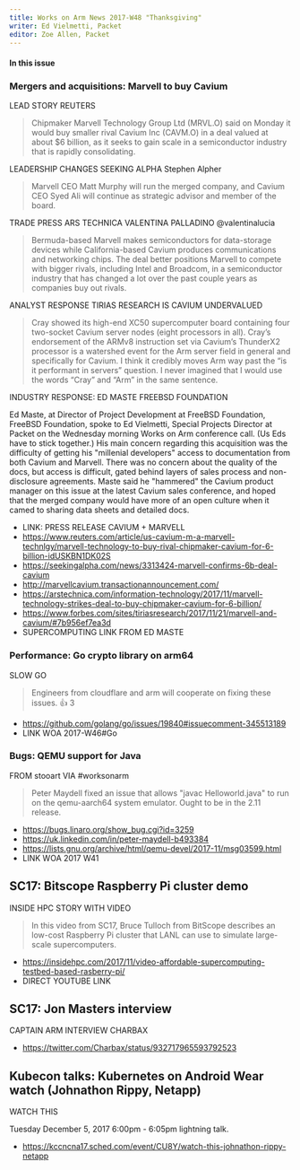 ```yaml
---
title: Works on Arm News 2017-W48 "Thanksgiving"
writer: Ed Vielmetti, Packet
editor: Zoe Allen, Packet
---
```


#### In this issue

### Mergers and acquisitions: Marvell to buy Cavium

LEAD STORY REUTERS

> Chipmaker Marvell Technology Group Ltd (MRVL.O) said on Monday
it would buy smaller rival Cavium Inc (CAVM.O) in a deal valued at
about $6 billion, as it seeks to gain scale in a semiconductor
industry that is rapidly consolidating.

LEADERSHIP CHANGES SEEKING ALPHA Stephen Alpher

> Marvell CEO Matt Murphy will run the merged company, and Cavium
CEO Syed Ali will continue as strategic advisor and member of the
board.

TRADE PRESS ARS TECHNICA VALENTINA PALLADINO @valentinalucia

> Bermuda-based Marvell makes semiconductors for data-storage devices
while California-based Cavium produces communications and networking
chips. The deal better positions Marvell to compete with bigger
rivals, including Intel and Broadcom, in a semiconductor industry
that has changed a lot over the past couple years as companies buy
out rivals.

ANALYST RESPONSE TIRIAS RESEARCH IS CAVIUM UNDERVALUED

> Cray showed its high-end XC50 supercomputer board containing four
two-socket Cavium server nodes (eight processors in all). Cray’s
endorsement of the ARMv8 instruction set via Cavium’s ThunderX2
processor is a watershed event for the Arm server field in general
and specifically for Cavium. I think it credibly moves Arm way past
the “is it performant in servers” question. I never imagined that
I would use the words “Cray” and “Arm” in the same sentence.

INDUSTRY RESPONSE: ED MASTE FREEBSD FOUNDATION

Ed Maste, at Director of Project Development at FreeBSD Foundation,
FreeBSD Foundation, spoke to Ed Vielmetti, Special Projects Director at Packet
on the Wednesday morning Works on Arm conference call. 
(Us Eds have to stick together.)
His main concern regarding this acquisition was the difficulty of getting
his "millenial developers" access to documentation from both Cavium
and Marvell. There was no concern about the quality of the docs,
but access is difficult, gated behind layers of sales process and
non-disclosure agreements. Maste said he 
"hammered" the Cavium product manager on this issue
at the latest Cavium sales conference, and hoped that the
merged company would have more of an open culture when it
camed to sharing data sheets and detailed docs.

* LINK: PRESS RELEASE CAVIUM + MARVELL
* https://www.reuters.com/article/us-cavium-m-a-marvell-technlgy/marvell-technology-to-buy-rival-chipmaker-cavium-for-6-billion-idUSKBN1DK02S
* https://seekingalpha.com/news/3313424-marvell-confirms-6b-deal-cavium
* http://marvellcavium.transactionannouncement.com/
* https://arstechnica.com/information-technology/2017/11/marvell-technology-strikes-deal-to-buy-chipmaker-cavium-for-6-billion/
* https://www.forbes.com/sites/tiriasresearch/2017/11/21/marvell-and-cavium/#7b956ef7ea3d
* SUPERCOMPUTING LINK FROM ED MASTE

### Performance: Go crypto library on arm64

SLOW GO 

> Engineers from cloudflare and arm will cooperate on fixing these issues.
 👍 3  

* https://github.com/golang/go/issues/19840#issuecomment-345513189
* LINK WOA 2017-W46#Go

### Bugs: QEMU support for Java

FROM stooart VIA #worksonarm 

> Peter Maydell fixed an issue that allows "javac Helloworld.java" to run on the qemu-aarch64 system emulator. Ought to be in the 2.11 release.

* https://bugs.linaro.org/show_bug.cgi?id=3259
* https://uk.linkedin.com/in/peter-maydell-b493384
* https://lists.gnu.org/archive/html/qemu-devel/2017-11/msg03599.html
* LINK WOA 2017 W41

## SC17: Bitscope Raspberry Pi cluster demo

INSIDE HPC STORY WITH VIDEO

> In this video from SC17, Bruce Tulloch from BitScope describes an
low-cost Raspberry Pi cluster that LANL can use to simulate large-scale
supercomputers.

* https://insidehpc.com/2017/11/video-affordable-supercomputing-testbed-based-rasberry-pi/
* DIRECT YOUTUBE LINK

## SC17: Jon Masters interview

CAPTAIN ARM INTERVIEW CHARBAX

* https://twitter.com/Charbax/status/932717965593792523

## Kubecon talks: Kubernetes on Android Wear watch (Johnathon Rippy, Netapp)

WATCH THIS

Tuesday December 5, 2017 6:00pm - 6:05pm lightning talk.

* https://kccncna17.sched.com/event/CU8Y/watch-this-johnathon-rippy-netapp


